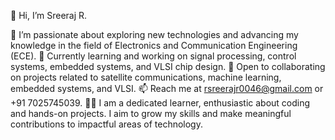 👋 Hi, I’m Sreeraj R.

👀 I’m passionate about exploring new technologies and advancing my knowledge in the field of Electronics and Communication Engineering (ECE).
🌱 Currently learning and working on signal processing, control systems, embedded systems, and VLSI chip design.
💞️ Open to collaborating on projects related to satellite communications, machine learning, embedded systems, and VLSI.
📫 Reach me at rsreerajr0046@gmail.com or +91 7025745039.
🧑‍💻 I am a dedicated learner, enthusiastic about coding and hands-on projects. I aim to grow my skills and make meaningful contributions to impactful areas of technology.

<!---
proraj4/proraj4 is a ✨ special ✨ repository because its `README.md` (this file) appears on your GitHub profile.
You can click the Preview link to take a look at your changes.
--->
